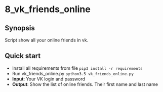 # 8_vk_friends_online

## Synopsis

Script show all your online friends in vk.

## Quick start

 - Install all requirements from file `pip3 install -r requirements`
 - Run vk_friends_online.py `python3.5 vk_friends_online.py`
 - **Input**: Your VK login and password
 - **Output**: Show the list of online friends. Their first name and last name
